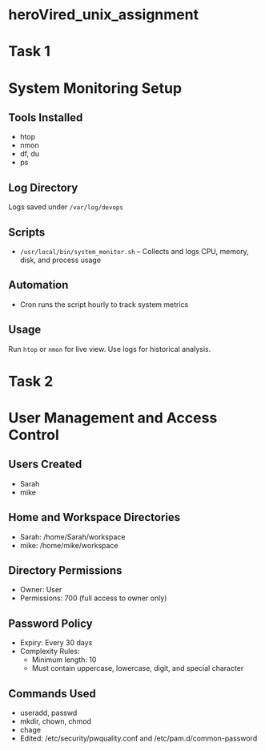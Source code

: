 # heroVired_unix_assignment

# Task 1
# System Monitoring Setup

## Tools Installed
- htop
- nmon
- df, du
- ps

## Log Directory
Logs saved under `/var/log/devops`

## Scripts
- `/usr/local/bin/system_monitor.sh` – Collects and logs CPU, memory, disk, and process usage

## Automation
- Cron runs the script hourly to track system metrics

## Usage
Run `htop` or `nmon` for live view. Use logs for historical analysis.

# Task 2
# User Management and Access Control

## Users Created
- Sarah
- mike

## Home and Workspace Directories
- Sarah: /home/Sarah/workspace
- mike: /home/mike/workspace

## Directory Permissions
- Owner: User
- Permissions: 700 (full access to owner only)

## Password Policy
- Expiry: Every 30 days
- Complexity Rules:
  - Minimum length: 10
  - Must contain uppercase, lowercase, digit, and special character

## Commands Used
- useradd, passwd
- mkdir, chown, chmod
- chage
- Edited: /etc/security/pwquality.conf and /etc/pam.d/common-password
